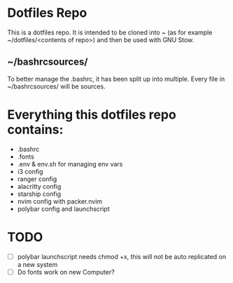 # Dotfiles Repo

This is a dotfiles repo. It is intended to be cloned into ~ (as for example ~/dotfiles/\<contents of repo>) and then be used with GNU Stow.

## ~/bashrcsources/

To better manage the .bashrc, it has been split up into multiple.
Every file in ~/bashrcsources/ will be sources.

# Everything this dotfiles repo contains:

- .bashrc
- .fonts
- .env & env.sh for managing env vars
- i3 config
- ranger config
- alacritty config
- starship config
- nvim config with packer.nvim
- polybar config and launchscript

# TODO

- [ ] polybar launchscript needs chmod +x, this will not be auto replicated on a new system
- [ ] Do fonts work on new Computer?
